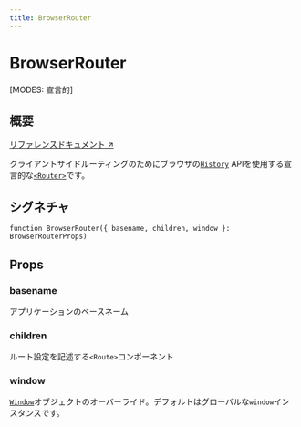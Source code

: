```yaml
---
title: BrowserRouter
---
```


# BrowserRouter

[MODES: 宣言的]

## 概要

[リファレンスドキュメント ↗](https://api.reactrouter.com/v7/functions/react_router.BrowserRouter.html)

クライアントサイドルーティングのためにブラウザの[`History`](https://developer.mozilla.org/en-US/docs/Web/API/History) APIを使用する宣言的な[`<Router>`](../declarative-routers/Router)です。

## シグネチャ

```tsx
function BrowserRouter({ basename, children, window }: BrowserRouterProps)
```

## Props

### basename

アプリケーションのベースネーム

### children

ルート設定を記述する``<Route>``コンポーネント

### window

[`Window`](https://developer.mozilla.org/en-US/docs/Web/API/Window)オブジェクトのオーバーライド。デフォルトはグローバルな`window`インスタンスです。